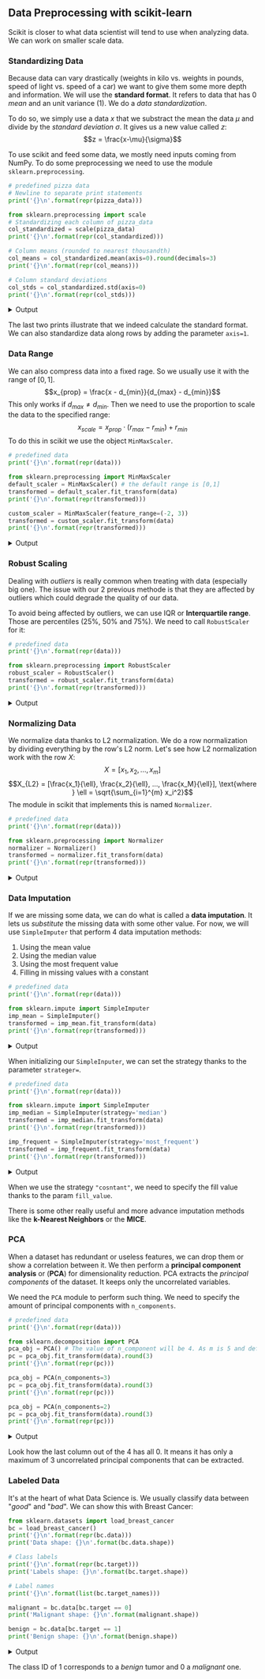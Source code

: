 ## Data Preprocessing with scikit-learn
Scikit is closer to what data scientist will tend to use when analyzing data. We can work on smaller scale data.

### Standardizing Data
Because data can vary drastically (weights in kilo vs. weights in pounds, speed of light vs. speed of a car) we want to give them some more depth and information. We will use the **standard format**. It refers to data that has 0 *mean* and an unit variance (1). We do a *data standardization*.

To do so, we simply use a data $x$ that we substract the mean the data $\mu$ and divide by the *standard deviation* $\sigma$. It gives us a new value called $z$:
$$z = \frac{x-\mu}{\sigma}$$

To use scikit and feed some data, we mostly need inputs coming from NumPy. To do some preprocessing we need to use the module `sklearn.preprocessing`.

```python
# predefined pizza data
# Newline to separate print statements
print('{}\n'.format(repr(pizza_data)))

from sklearn.preprocessing import scale
# Standardizing each column of pizza_data
col_standardized = scale(pizza_data)
print('{}\n'.format(repr(col_standardized)))

# Column means (rounded to nearest thousandth)
col_means = col_standardized.mean(axis=0).round(decimals=3)
print('{}\n'.format(repr(col_means)))

# Column standard deviations
col_stds = col_standardized.std(axis=0)
print('{}\n'.format(repr(col_stds)))
```

<details>
<summary>Output</summary>
<br>

```
array([[2100,   10,  800],
       [2500,   11,  850],
       [1800,   10,  760],
       [2000,   12,  800],
       [2300,   11,  810]])

array([[-0.16552118, -1.06904497, -0.1393466 ],
       [ 1.4896906 ,  0.26726124,  1.60248593],
       [-1.40693001, -1.06904497, -1.53281263],
       [-0.57932412,  1.60356745, -0.1393466 ],
       [ 0.66208471,  0.26726124,  0.2090199 ]])

array([ 0., -0.,  0.])

array([1., 1., 1.])
```
</details>

The last two prints illustrate that we indeed calculate the standard format. We can also standardize data along rows by adding the parameter `axis=1`.

### Data Range
We can also compress data into a fixed rage. So we usually use it with the range of $[0, 1]$.
$$x_{prop} = \frac{x - d_{min}}{d_{max} - d_{min}}$$
This only works if $d_{max} \neq d_{min}$. Then we need to use the proportion to scale the data to the specified range:
$$x_{scale} = x_{prop} \cdot (r_{max} - r_{min}) + r_{min}$$
To do this in scikit we use the object `MinMaxScaler`.

```python
# predefined data
print('{}\n'.format(repr(data)))

from sklearn.preprocessing import MinMaxScaler
default_scaler = MinMaxScaler() # the default range is [0,1]
transformed = default_scaler.fit_transform(data)
print('{}\n'.format(repr(transformed)))

custom_scaler = MinMaxScaler(feature_range=(-2, 3))
transformed = custom_scaler.fit_transform(data)
print('{}\n'.format(repr(transformed)))
```

<details>
<summary>Output</summary>
<br>

```
array([[ 1.2,  3.2],
       [-0.3, -1.2],
       [ 6.5, 10.1],
       [ 2.2, -8.4]])

array([[0.22058824, 0.62702703],
       [0.        , 0.38918919],
       [1.        , 1.        ],
       [0.36764706, 0.        ]])

array([[-0.89705882,  1.13513514],
       [-2.        , -0.05405405],
       [ 3.        ,  3.        ],
       [-0.16176471, -2.        ]])
```
</details>

### Robust Scaling
Dealing with *outliers* is really common when treating with data (especially big one). The issue with our 2 previous methode is that they are affected by outliers which could degrade the quality of our data.

To avoid being affected by outliers, we can use IQR or **Interquartile range**. Those are percentiles (25%, 50% and 75%). We need to call `RobustScaler` for it:
```python
# predefined data
print('{}\n'.format(repr(data)))

from sklearn.preprocessing import RobustScaler
robust_scaler = RobustScaler()
transformed = robust_scaler.fit_transform(data)
print('{}\n'.format(repr(transformed)))
```
<details>
<summary>Output</summary>
<br>

```
array([[ 1.2,  2.3],
       [ 2.1,  4.2],
       [-1.9,  3.1],
       [-2.5,  2.5],
       [ 0.8,  3. ],
       [ 6.3,  2.1],
       [-1.5,  2.7],
       [ 1.4,  2.9],
       [ 1.8,  3.2]])

array([[ 0.        , -1.        ],
       [ 0.27272727,  2.16666667],
       [-0.93939394,  0.33333333],
       [-1.12121212, -0.66666667],
       [-0.12121212,  0.16666667],
       [ 1.54545455, -1.33333333],
       [-0.81818182, -0.33333333],
       [ 0.06060606,  0.        ],
       [ 0.18181818,  0.5       ]])
```
</details>

### Normalizing Data
We normalize data thanks to L2 normalization. We do a row normalization by dividing everything by the row's L2 norm. Let's see how L2 normalization work with the row $X$:
$$X = [x_1, x_2, ..., x_m]$$
$$X_{L2} = [\frac{x_1}{\ell}, \frac{x_2}{\ell}, ..., \frac{x_M}{\ell}], \text{where } \ell = \sqrt{\sum_{i=1}^{m} x_i^2}$$
The module in scikit that implements this is named `Normalizer`.
```python
# predefined data
print('{}\n'.format(repr(data)))

from sklearn.preprocessing import Normalizer
normalizer = Normalizer()
transformed = normalizer.fit_transform(data)
print('{}\n'.format(repr(transformed)))
```

<details>
<summary>Output</summary>
<br>

```
array([[4, 1, 2, 2],
       [3, 4, 0, 0],
       [7, 5, 9, 2]])

array([[0.8       , 0.2       , 0.4       , 0.4       ],
       [0.6       , 0.8       , 0.        , 0.        ],
       [0.55513611, 0.39652579, 0.71374643, 0.15861032]])
```
</details>

### Data Imputation
If we are missing some data, we can do what is called a **data imputation**. It lets us *substitute* the missing data with some other value. For now, we will use `SimpleImputer` that perform 4 data imputation methods:
1. Using the mean value
2. Using the median value
3. Using the most frequent value
4. Filling in missing values with a constant

```python
# predefined data
print('{}\n'.format(repr(data)))

from sklearn.impute import SimpleImputer
imp_mean = SimpleImputer()
transformed = imp_mean.fit_transform(data)
print('{}\n'.format(repr(transformed)))
```
<details>
<summary>Output</summary>
<br>

```
array([[ 1.,  2., nan,  2.],
       [ 5., nan,  1.,  2.],
       [ 4., nan,  3., nan],
       [ 5.,  6.,  8.,  1.],
       [nan,  7., nan,  0.]])

array([[1.  , 2.  , 4.  , 2.  ],
       [5.  , 5.  , 1.  , 2.  ],
       [4.  , 5.  , 3.  , 1.25],
       [5.  , 6.  , 8.  , 1.  ],
       [3.75, 7.  , 4.  , 0.  ]])
```
</details>

When initializing our `SimpleInputer`, we can set the strategy thanks to the parameter `strateger=`. 

```python
# predefined data
print('{}\n'.format(repr(data)))

from sklearn.impute import SimpleImputer
imp_median = SimpleImputer(strategy='median')
transformed = imp_median.fit_transform(data)
print('{}\n'.format(repr(transformed)))

imp_frequent = SimpleImputer(strategy='most_frequent')
transformed = imp_frequent.fit_transform(data)
print('{}\n'.format(repr(transformed)))
```

<details>
<summary>Output</summary>
<br>

```
array([[ 1.,  2., nan,  2.],
       [ 5., nan,  1.,  2.],
       [ 4., nan,  3., nan],
       [ 5.,  6.,  8.,  1.],
       [nan,  7., nan,  0.]])

array([[1. , 2. , 3. , 2. ],
       [5. , 6. , 1. , 2. ],
       [4. , 6. , 3. , 1.5],
       [5. , 6. , 8. , 1. ],
       [4.5, 7. , 3. , 0. ]])

array([[1., 2., 1., 2.],
       [5., 2., 1., 2.],
       [4., 2., 3., 2.],
       [5., 6., 8., 1.],
       [5., 7., 1., 0.]])
```
</details>

When we use the strategy `"cosntant"`, we need to specify the fill value thanks to the param `fill_value`.

There is some other really useful and more advance imputation methods like the **k-Nearest Neighbors** or the **MICE**.

### PCA

When a dataset has redundant or useless features, we can drop them or show a correlation between it. We then perform a **principal component analysis** or (**PCA**) for dimensionality reduction. PCA extracts the *principal components* of the dataset. It keeps only the uncorrelated variables. 

We need the `PCA` module to perform such thing. We need to specify the amount of principal components with `n_components`.

```python
# predefined data
print('{}\n'.format(repr(data)))

from sklearn.decomposition import PCA
pca_obj = PCA() # The value of n_component will be 4. As m is 5 and default is always m-1
pc = pca_obj.fit_transform(data).round(3)
print('{}\n'.format(repr(pc)))

pca_obj = PCA(n_components=3)
pc = pca_obj.fit_transform(data).round(3)
print('{}\n'.format(repr(pc)))

pca_obj = PCA(n_components=2)
pc = pca_obj.fit_transform(data).round(3)
print('{}\n'.format(repr(pc)))
```

<details>
<summary>Output</summary>
<br>

```
array([[ 1.5,  3. ,  9. , -0.5,  1. ],
       [ 2.2,  4.3,  3.5,  0.6,  2.7],
       [ 3. ,  6.1,  1.1,  1.2,  4.2],
       [ 8. , 16. ,  7.7, -1. ,  7.1]])

array([[-4.8600e+00,  4.6300e+00, -4.7000e-02,  0.0000e+00],
       [-3.7990e+00, -1.3180e+00,  1.2700e-01,  0.0000e+00],
       [-1.8630e+00, -4.2260e+00, -8.9000e-02,  0.0000e+00],
       [ 1.0522e+01,  9.1400e-01,  9.0000e-03,  0.0000e+00]])

array([[-4.8600e+00,  4.6300e+00, -4.7000e-02],
       [-3.7990e+00, -1.3180e+00,  1.2700e-01],
       [-1.8630e+00, -4.2260e+00, -8.9000e-02],
       [ 1.0522e+01,  9.1400e-01,  9.0000e-03]])

array([[-4.86 ,  4.63 ],
       [-3.799, -1.318],
       [-1.863, -4.226],
       [10.522,  0.914]])
```
</details>

Look how the last column out of the 4 has all 0. It means it has only a maximum of 3 uncorrelated principal components that can be extracted.

### Labeled Data

It's at the heart of what Data Science is. We usually classify data between "*good*" and "*bad*". We can show this with Breast Cancer:
```python
from sklearn.datasets import load_breast_cancer
bc = load_breast_cancer()
print('{}\n'.format(repr(bc.data)))
print('Data shape: {}\n'.format(bc.data.shape))

# Class labels
print('{}\n'.format(repr(bc.target)))
print('Labels shape: {}\n'.format(bc.target.shape))

# Label names
print('{}\n'.format(list(bc.target_names)))

malignant = bc.data[bc.target == 0]
print('Malignant shape: {}\n'.format(malignant.shape))

benign = bc.data[bc.target == 1]
print('Benign shape: {}\n'.format(benign.shape))
```

<details>
<summary>Output</summary>
<br>

```
array([[1.799e+01, 1.038e+01, 1.228e+02, ..., 2.654e-01, 4.601e-01,
        1.189e-01],
       [2.057e+01, 1.777e+01, 1.329e+02, ..., 1.860e-01, 2.750e-01,
        8.902e-02],
       [1.969e+01, 2.125e+01, 1.300e+02, ..., 2.430e-01, 3.613e-01,
        8.758e-02],
       ...,
       [1.660e+01, 2.808e+01, 1.083e+02, ..., 1.418e-01, 2.218e-01,
        7.820e-02],
       [2.060e+01, 2.933e+01, 1.401e+02, ..., 2.650e-01, 4.087e-01,
        1.240e-01],
       [7.760e+00, 2.454e+01, 4.792e+01, ..., 0.000e+00, 2.871e-01,
        7.039e-02]])

Data shape: (569, 30)

array([0, 0, 0, 0, 0, 0, 0, 0, 0, 0, 0, 0, 0, 0, 0, 0, 0, 0, 0, 1, 1, 1,
       0, 0, 0, 0, 0, 0, 0, 0, 0, 0, 0, 0, 0, 0, 0, 1, 0, 0, 0, 0, 0, 0,
       0, 0, 1, 0, 1, 1, 1, 1, 1, 0, 0, 1, 0, 0, 1, 1, 1, 1, 0, 1, 0, 0,
       1, 1, 1, 1, 0, 1, 0, 0, 1, 0, 1, 0, 0, 1, 1, 1, 0, 0, 1, 0, 0, 0,
       1, 1, 1, 0, 1, 1, 0, 0, 1, 1, 1, 0, 0, 1, 1, 1, 1, 0, 1, 1, 0, 1,
       1, 1, 1, 1, 1, 1, 1, 0, 0, 0, 1, 0, 0, 1, 1, 1, 0, 0, 1, 0, 1, 0,
       0, 1, 0, 0, 1, 1, 0, 1, 1, 0, 1, 1, 1, 1, 0, 1, 1, 1, 1, 1, 1, 1,
       1, 1, 0, 1, 1, 1, 1, 0, 0, 1, 0, 1, 1, 0, 0, 1, 1, 0, 0, 1, 1, 1,
       1, 0, 1, 1, 0, 0, 0, 1, 0, 1, 0, 1, 1, 1, 0, 1, 1, 0, 0, 1, 0, 0,
       0, 0, 1, 0, 0, 0, 1, 0, 1, 0, 1, 1, 0, 1, 0, 0, 0, 0, 1, 1, 0, 0,
       1, 1, 1, 0, 1, 1, 1, 1, 1, 0, 0, 1, 1, 0, 1, 1, 0, 0, 1, 0, 1, 1,
       1, 1, 0, 1, 1, 1, 1, 1, 0, 1, 0, 0, 0, 0, 0, 0, 0, 0, 0, 0, 0, 0,
       0, 0, 1, 1, 1, 1, 1, 1, 0, 1, 0, 1, 1, 0, 1, 1, 0, 1, 0, 0, 1, 1,
       1, 1, 1, 1, 1, 1, 1, 1, 1, 1, 1, 0, 1, 1, 0, 1, 0, 1, 1, 1, 1, 1,
       1, 1, 1, 1, 1, 1, 1, 1, 1, 0, 1, 1, 1, 0, 1, 0, 1, 1, 1, 1, 0, 0,
       0, 1, 1, 1, 1, 0, 1, 0, 1, 0, 1, 1, 1, 0, 1, 1, 1, 1, 1, 1, 1, 0,
       0, 0, 1, 1, 1, 1, 1, 1, 1, 1, 1, 1, 1, 0, 0, 1, 0, 0, 0, 1, 0, 0,
       1, 1, 1, 1, 1, 0, 1, 1, 1, 1, 1, 0, 1, 1, 1, 0, 1, 1, 0, 0, 1, 1,
       1, 1, 1, 1, 0, 1, 1, 1, 1, 1, 1, 1, 0, 1, 1, 1, 1, 1, 0, 1, 1, 0,
       1, 1, 1, 1, 1, 1, 1, 1, 1, 1, 1, 1, 0, 1, 0, 0, 1, 0, 1, 1, 1, 1,
       1, 0, 1, 1, 0, 1, 0, 1, 1, 0, 1, 0, 1, 1, 1, 1, 1, 1, 1, 1, 0, 0,
       1, 1, 1, 1, 1, 1, 0, 1, 1, 1, 1, 1, 1, 1, 1, 1, 1, 0, 1, 1, 1, 1,
       1, 1, 1, 0, 1, 0, 1, 1, 0, 1, 1, 1, 1, 1, 0, 0, 1, 0, 1, 0, 1, 1,
       1, 1, 1, 0, 1, 1, 0, 1, 0, 1, 0, 0, 1, 1, 1, 0, 1, 1, 1, 1, 1, 1,
       1, 1, 1, 1, 1, 0, 1, 0, 0, 1, 1, 1, 1, 1, 1, 1, 1, 1, 1, 1, 1, 1,
       1, 1, 1, 1, 1, 1, 1, 1, 1, 1, 1, 1, 0, 0, 0, 0, 0, 0, 1])

Labels shape: (569,)

['malignant', 'benign']

Malignant shape: (212, 30)

Benign shape: (357, 30)
```
</details>

The class ID of 1 corresponds to a *benign* tumor and 0 a *malignant* one.
